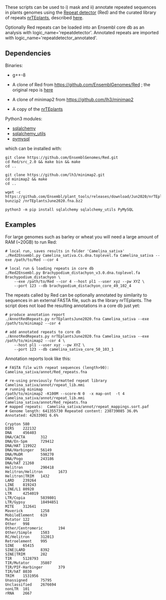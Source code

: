 
These scripts can be used to i) mask and ii) annotate repeated sequences in plants genomes using the 
[Repeat detector](https://bmcbioinformatics.biomedcentral.com/articles/10.1186/s12859-015-0654-5) (Red) 
and the curated library of repeats 
[nrTEplants](https://github.com/Ensembl/plant_tools/releases/download/v0.3/nrTEplantsJune2020.fna.bz2),
described [here](https://github.com/Ensembl/plant_tools/tree/master/bench/repeat_libs). 

Optionally Red repeats can be loaded into an Ensembl core db as an analysis with logic_name='repeatdetector'. 
Annotated repeats are imported with logic_name='repeatdetector_annotated'.

## Dependencies

Binaries: 

* g++-8

* A clone of Red from https://github.com/EnsemblGenomes/Red ; the original repo is [here](https://github.com/BioinformaticsToolsmith/Red)

* A clone of minimap2 from https://github.com/lh3/minimap2

* A copy of the [nrTEplants](https://github.com/Ensembl/plant_tools/releases/download/v0.3/nrTEplantsJune2020.fna.bz2)

Python3 modules:

* [sqlalchemy](https://pypi.org/project/SQLAlchemy)
* [sqlalchemy_utils](https://pypi.org/project/SQLAlchemy-Utils)
* [pymysql](https://pypi.org/project/PyMySQL)

which can be installed with: 
```
git clone https://github.com/EnsemblGenomes/Red.git
cd Red/src_2.0 && make bin && make
cd ..

git clone https://github.com/lh3/minimap2.git
cd minimap2 && make
cd ..

wget -c https://github.com/Ensembl/plant_tools/releases/download/Jun2020/nrTEplantsJune2020.fna.bz2
bunzip2 /nrTEplantsJune2020.fna.bz2

python3 -m pip install sqlalchemy sqlalchemy_utils PyMySQL
```

## Examples

For large genomes such as barley or wheat you will need a large amount of RAM (~20GB) to run Red:

```
# local run, saves results in folder 'Camelina_sativa' 
./Red2Ensembl.py Camelina_sativa.Cs.dna.toplevel.fa Camelina_sativa --exe /path/to/Red --cor 4 

# local run & loading repeats in core db
./Red2Ensembl.py Brachypodium_distachyon_v3.0.dna.toplevel.fa Brachypodium_distachyon \
	--exe /path/to/Red --cor 4 --host pl1 --user xyz --pw XYZ \
	--port 123 --db brachypodium_distachyon_core_49_102_4
```

The repeats called by Red can be optionally annotated by similarity to sequences in an external FASTA file, 
such as the library nrTEplants. The script does not load the resulting annotations in a core db just yet:
```
# produce annotation report
./AnnotRedRepeats.py nrTEplantsJune2020.fna Camelina_sativa --exe /path/to/minimap2 --cor 4

# add annotated repeats to core db
./AnnotRedRepeats.py nrTEplantsJune2020.fna Camelina_sativa --exe /path/to/minimap2 --cor 4 \
    --host pl1 --user xyz --pw XYZ \
    --port 123 --db camelina_sativa_core_50_103_1
```

Annotation reports look like this:
```
# FASTA file with repeat sequences (length>90): Camelina_sativa/annot/Red_repeats.fna

# re-using previously formatted repeat library  Camelina_sativa/annot/repeat_lib.mmi
# running minimap
/path/to/minimap2 -K100M --score-N 0  -x map-ont  -t 4 Camelina_sativa/annot/repeat_lib.mmi Camelina_sativa/annot/Red_repeats.fna
# mapped repeats:  Camelina_sativa/annot/repeat_mappings.sort.paf
# Genome length: 641355730 Repeated content: 230739085 36.0% Annotated: 42633901 6.6%

Crypton 580
DIRS    222132
DNA     456403
DNA/CACTA       312
DNA/En-Spm      729412
DNA/HAT 119922
DNA/Harbinger   56149
DNA/MuDR        598270
DNA/Pogo        243186
DNA/hAT 21260
Helitron        290418
Helitron/Helitron       1673
Helitron|TRIM   1432
LARD    239264
LINE    819243
LINE/L1 80920
LTR     4254019
LTR/Copia       5839801
LTR/Gypsy       18494851
MITE    312641
Maverick        1258
MobileElement   619
Mutator 122
Other   998
Other/Centromeric       194
Other/Simple    1503
RC/Helitron     312013
Retroelement    995
SINE    65415
SINE|LARD       8392
SINE|TRIM       282
TIR     5128793
TIR/Mutator     35807
TIR/PIF-Harbinger       379
TIR/hAT 8030
TRIM    1531956
Unassigned      75795
Unclassified    2676694
nonLTR  101
rRNA    2667
```

